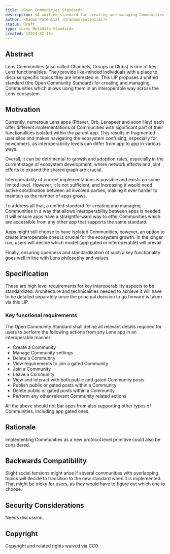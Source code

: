 ```yaml
---
title: <Open Communities Standard>
description: <A unified standard for creating and managing Communities which allows using them in an interoperable manner across the Lens ecosystem.>
author: <Radom Potential (@random-potential)>
status: Draft
type: <Lens Metadata Standard>
created: <2024-02-18>
---
```


## Abstract

Lens Communities (also called Channels, Groups or Clubs) is one of key Lens functionalities. They provide like-minded individuals with a place to discuss specific topics they are interested in. This LIP proposes a unified standard (the Open Community Standard) for creating and managing Communities which allows using them in an interoperable way across the Lens ecosystem.

## Motivation

Currently, numerous Lens apps (Phaver, Orb, Lenspeer and soon Hey) each offer different implementations of Communities with significant part of their functionalities isolated within the parent app. This results in fragmented user silos and makes navigating the ecosystem confusing, especially for newcomers, as interoperability levels can differ from app to app in various ways.

Overall, it can be detrimental to growth and adoption rates, especially in the current stage of ecosystem development, where network effects and joint efforts to expand the shared graph are crucial.

Interoperability of current implementations is possible and exists on some limited level. However, it is not sufficient, and increasing it would need active coordination between all involved parties, making it ever harder to maintain as the number of apps grows.

To address all that, a unified standard for creating and managing Communities in a way that allows interoperability between apps is needed. It will ensure apps have a straightforward way to offer Communities which are accessible from any other app that supports the same standard.

Apps might still choose to have isolated Communities, however, an option to create interoperable ones is crucial for the ecosystem growth. In the longer run, users will decide which model (app gated or interoperable) will prevail.

Finally, ensuring openness and standardization of such a key functionality goes well in line with Lens philosophy and values.

## Specification

These are high level requirements for key interoperability aspects to be standardized. Architecture and technicalities needed to achieve it will have to be detailed separately once the principal decision to go forward is taken via this LIP.

### Key functional requirements

The Open Community Standard shall define all relevant details required for users to perform the following actions from any Lens app in an interoperable manner:

- Create a Community
- Manage Community settings
- Delete a Community
- View requirements to join a gated Community
- Join a Community
- Leave a Community
- View and interact with both public and gated Community posts
- Publish public or gated posts within a Community
- Delete public or gated posts within a Community
- Perform any other relevant Community related actions

All the above should not bar apps from also supporting other types of Communities, including app gated ones.

## Rationale

Implementing Communities as a new protocol level primitive could also be considered.

## Backwards Compatibility

Slight social tensions might arise if several communities with overlapping topics will decide to transition to the new standard when it is implemented. That might be tricky for users, as they would have to figure out which one to choose.

## Security Considerations

Needs discussion.

## Copyright

Copyright and related rights waived via CC0.
